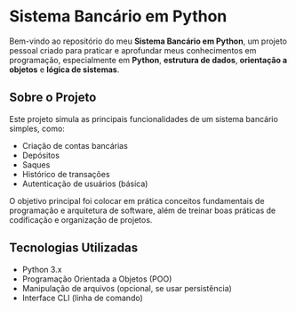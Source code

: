 # Sistema Bancário em Python

Bem-vindo ao repositório do meu **Sistema Bancário em Python**, um projeto pessoal criado para praticar e aprofundar meus conhecimentos em programação, especialmente em **Python**, **estrutura de dados**, **orientação a objetos** e **lógica de sistemas**.

## Sobre o Projeto

Este projeto simula as principais funcionalidades de um sistema bancário simples, como:

- Criação de contas bancárias
- Depósitos
- Saques
- Histórico de transações
- Autenticação de usuários (básica)

O objetivo principal foi colocar em prática conceitos fundamentais de programação e arquitetura de software, além de treinar boas práticas de codificação e organização de projetos.

## Tecnologias Utilizadas

- Python 3.x
- Programação Orientada a Objetos (POO)
- Manipulação de arquivos (opcional, se usar persistência)
- Interface CLI (linha de comando)

